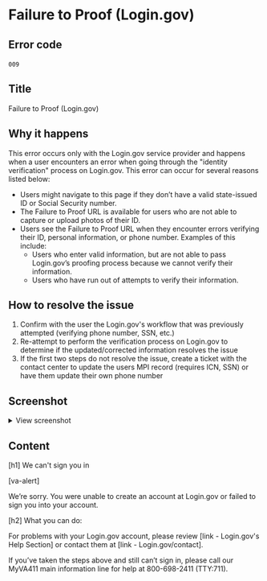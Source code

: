 # Failure to Proof (Login.gov)

## Error code
`009`

## Title
Failure to Proof (Login.gov)

## Why it happens
This error occurs only with the Login.gov service provider and happens when a user encounters an error when going through the "identity verification" process on Login.gov. This error can occur for several reasons listed below:

- Users might navigate to this page if they don’t have a valid state-issued ID or Social Security number.
- The Failure to Proof URL is available for users who are not able to capture or upload photos of their ID.
- Users see the Failure to Proof URL when they encounter errors verifying their ID, personal information, or phone number. Examples of this include:
    - Users who enter valid information, but are not able to pass Login.gov’s proofing process because we cannot verify their information.
    - Users who have run out of attempts to verify their information.

## How to resolve the issue

1. Confirm with the user the Login.gov's workflow that was previously attempted (verifying phone number, SSN, etc.)
2. Re-attempt to perform the verification process on Login.gov to determine if the updated/corrected information resolves the issue
3. If the first two steps do not resolve the issue, create a ticket with the contact center to update the users MPI record (requires ICN, SSN) or have them update their own phone number

## Screenshot
<details>
  <summary>View screenshot</summary>
  <img src="./screenshots/009.png" />
</details>

## Content

[h1] We can't sign you in

[va-alert]

We’re sorry. You were unable to create an account at Login.gov or failed to sign you into your account.

[h2] What you can do:

For problems with your Login.gov account, please review [link - Login.gov's Help Section] or contact them at [link - Login.gov/contact].

If you’ve taken the steps above and still can’t sign in, please call our MyVA411 main information line for help at 800-698-2411 (TTY:711).
